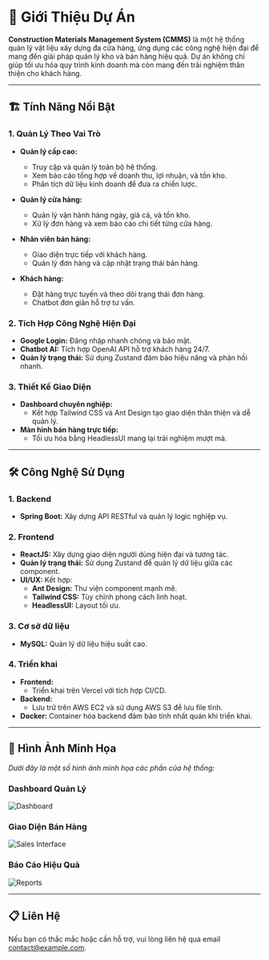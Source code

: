 # 🚀 Giới Thiệu Dự Án

**Construction Materials Management System (CMMS)** là một hệ thống quản lý vật liệu xây dựng đa cửa hàng, ứng dụng các công nghệ hiện đại để mang đến giải pháp quản lý kho và bán hàng hiệu quả. Dự án không chỉ giúp tối ưu hóa quy trình kinh doanh mà còn mang đến trải nghiệm thân thiện cho khách hàng.

---

## 🏗 Tính Năng Nổi Bật

### 1. Quản Lý Theo Vai Trò
- **Quản lý cấp cao:**
  - Truy cập và quản lý toàn bộ hệ thống.
  - Xem báo cáo tổng hợp về doanh thu, lợi nhuận, và tồn kho.
  - Phân tích dữ liệu kinh doanh để đưa ra chiến lược.
  
- **Quản lý cửa hàng:**
  - Quản lý vận hành hàng ngày, giá cả, và tồn kho.
  - Xử lý đơn hàng và xem báo cáo chi tiết từng cửa hàng.
  
- **Nhân viên bán hàng:**
  - Giao diện trực tiếp với khách hàng.
  - Quản lý đơn hàng và cập nhật trạng thái bán hàng.
  
- **Khách hàng:**
  - Đặt hàng trực tuyến và theo dõi trạng thái đơn hàng.
  - Chatbot đơn giản hỗ trợ tư vấn.

### 2. Tích Hợp Công Nghệ Hiện Đại
- **Google Login:** Đăng nhập nhanh chóng và bảo mật.
- **Chatbot AI:** Tích hợp OpenAI API hỗ trợ khách hàng 24/7.
- **Quản lý trạng thái:** Sử dụng Zustand đảm bảo hiệu năng và phản hồi nhanh.

### 3. Thiết Kế Giao Diện
- **Dashboard chuyên nghiệp:** 
  - Kết hợp Tailwind CSS và Ant Design tạo giao diện thân thiện và dễ quản lý.
- **Màn hình bán hàng trực tiếp:** 
  - Tối ưu hóa bằng HeadlessUI mang lại trải nghiệm mượt mà.

---

## 🛠 Công Nghệ Sử Dụng

### 1. **Backend**
- **Spring Boot:** Xây dựng API RESTful và quản lý logic nghiệp vụ.

### 2. **Frontend**
- **ReactJS:** Xây dựng giao diện người dùng hiện đại và tương tác.
- **Quản lý trạng thái:** Sử dụng Zustand để quản lý dữ liệu giữa các component.
- **UI/UX:** Kết hợp:
  - **Ant Design:** Thư viện component mạnh mẽ.
  - **Tailwind CSS:** Tùy chỉnh phong cách linh hoạt.
  - **HeadlessUI:** Layout tối ưu.

### 3. **Cơ sở dữ liệu**
- **MySQL:** Quản lý dữ liệu hiệu suất cao.

### 4. **Triển khai**
- **Frontend:** 
  - Triển khai trên Vercel với tích hợp CI/CD.
- **Backend:** 
  - Lưu trữ trên AWS EC2 và sử dụng AWS S3 để lưu file tĩnh.
- **Docker:** Container hóa backend đảm bảo tính nhất quán khi triển khai.

---

## 📸 Hình Ảnh Minh Họa
*Dưới đây là một số hình ảnh minh họa các phần của hệ thống:*

### Dashboard Quản Lý
![Dashboard]([repository-path/dashboard.png](https://github.com/NguyenAnhDucFlow/cmms/blob/main/images/quanlidanhmuc.png))

### Giao Diện Bán Hàng
![Sales Interface](repository-path/sales-interface.png)

### Báo Cáo Hiệu Quả
![Reports](repository-path/reports.png)

---

## 📋 Liên Hệ
Nếu bạn có thắc mắc hoặc cần hỗ trợ, vui lòng liên hệ qua email [contact@example.com](mailto:contact@example.com).
